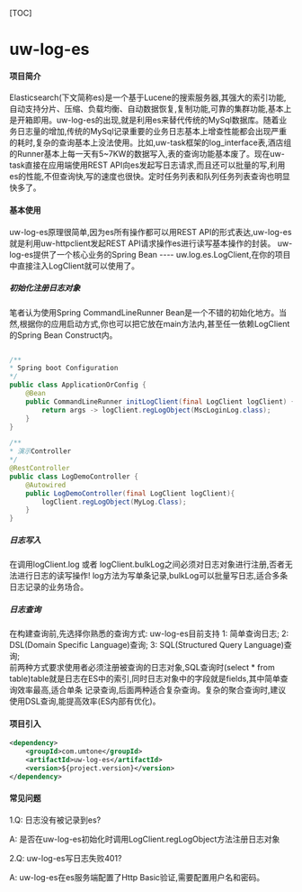 [TOC]

# uw-log-es

#### 项目简介

Elasticsearch(下文简称es)是一个基于Lucene的搜索服务器,其强大的索引功能,自动支持分片、压缩、负载均衡、自动数据恢复,复制功能,可靠的集群功能,基本上是开箱即用。uw-log-es的出现,就是利用es来替代传统的MySql数据库。随着业务日志量的增加,传统的MySql记录重要的业务日志基本上增查性能都会出现严重的耗时,复杂的查询基本上没法使用。比如,uw-task框架的log_interface表,酒店组的Runner基本上每一天有5~7KW的数据写入,表的查询功能基本废了。现在uw-task直接在应用端使用REST API向es发起写日志请求,而且还可以批量的写,利用es的性能,不但查询快,写的速度也很快。定时任务列表和队列任务列表查询也明显快多了。
    
#### 基本使用

uw-log-es原理很简单,因为es所有操作都可以用REST API的形式表达,uw-log-es就是利用uw-httpclient发起REST API请求操作es进行读写基本操作的封装。
uw-log-es提供了一个核心业务的Spring Bean ---- uw.log.es.LogClient,在你的项目中直接注入LogClient就可以使用了。

##### 初始化注册日志对象
笔者认为使用Spring CommandLineRunner Bean是一个不错的初始化地方。当然,根据你的应用启动方式,你也可以把它放在main方法内,甚至任一依赖LogClient的Spring Bean Construct内。
```java

/**
* Spring boot Configuration
*/
public class ApplicationOrConfig {
    @Bean
    public CommandLineRunner initLogClient(final LogClient logClient) {
        return args -> logClient.regLogObject(MscLoginLog.class);
    }
}

/**
* 演示Controller
*/
@RestController
public class LogDemoController {
    @Autowired
    public LogDemoController(final LogClient logClient){
        logClient.regLogObject(MyLog.Class);
    }
}
```
##### 日志写入
在调用logClient.log 或者 logClient.bulkLog之间必须对日志对象进行注册,否者无法进行日志的读写操作! log方法为写单条记录,bulkLog可以批量写日志,适合多条日志记录的业务场合。

##### 日志查询
在构建查询前,先选择你熟悉的查询方式: uw-log-es目前支持 1: 简单查询日志; 2: DSL(Domain Specific Language)查询; 3: SQL(Structured Query Language)查询;  
前两种方式要求使用者必须注册被查询的日志对象,SQL查询时(select * from table)table就是日志在ES中的索引,同时日志对象中的字段就是fields,其中简单查询效率最高,适合单条
记录查询,后面两种适合复杂查询。复杂的聚合查询时,建议使用DSL查询,能提高效率(ES内部有优化)。

#### 项目引入

```xml
<dependency>
    <groupId>com.umtone</groupId>
    <artifactId>uw-log-es</artifactId>
    <version>${project.version}</version>
</dependency>
```

#### 常见问题
1.Q: 日志没有被记录到es?

A: 是否在uw-log-es初始化时调用LogClient.regLogObject方法注册日志对象

2.Q: uw-log-es写日志失败401?

A: uw-log-es在es服务端配置了Http Basic验证,需要配置用户名和密码。